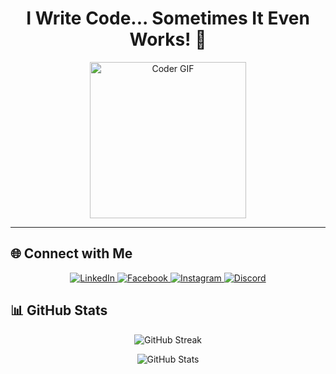 ### <h1 align="center">I Write Code... Sometimes It Even Works! 🚀</h1>

<p align="center">
  <img src="https://catana.dev/assets/landing/coder-6f41032230f6abc3f8a10bdb4e75fe493a9de62d80a7f169a9387247fc81f95c.gif" alt="Coder GIF" width="250" />
</p>

---

## 🌐 Connect with Me

<p align="center">
  <a href="https://www.linkedin.com/in/mohcine-ennefai-76b263253/" target="_blank">
    <img src="https://img.shields.io/badge/LinkedIn-%230077B5.svg?style=for-the-badge&logo=linkedin&logoColor=white" alt="LinkedIn" />
  </a>
  <a href="https://fb.com/mohcine.ennefai" target="_blank">
    <img src="https://img.shields.io/badge/Facebook-%231877F2.svg?style=for-the-badge&logo=facebook&logoColor=white" alt="Facebook" />
  </a>
  <a href="https://instagram.com/mohcine.ennefai" target="_blank">
    <img src="https://img.shields.io/badge/Instagram-%23E4405F.svg?style=for-the-badge&logo=instagram&logoColor=white" alt="Instagram" />
  </a>
  <a href="https://discord.gg/mohcine-en" target="_blank">
    <img src="https://img.shields.io/badge/Discord-%237289DA.svg?style=for-the-badge&logo=discord&logoColor=white" alt="Discord" />
  </a>
</p>




## 📊 GitHub Stats

<p align="center">
  <img src="https://github-readme-streak-stats.herokuapp.com/?user=en-mohcine&theme=radical" alt="GitHub Streak" />
</p>

<p align="center">
  <img src="https://github-readme-stats.vercel.app/api?username=en-mohcine&show_icons=true&theme=radical&count_private=true" alt="GitHub Stats" />
</p>

